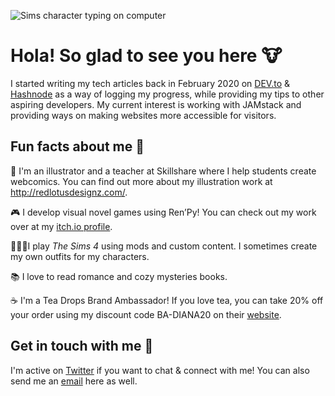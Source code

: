 ![Sims character typing on computer](https://pbs.twimg.com/media/Efd-aUcWsAIr--M?format=jpg&name=large)

# Hola! So glad to see you here 🐮

I started writing my tech articles back in February 2020 on [DEV.to](http://dev.to/redlotusdesignz) & [Hashnode](http://redlotusdesignz.hashnode.dev) as a way of logging my progress, while providing my tips to other aspiring developers. My current interest is working with JAMstack and providing ways on making websites more accessible for visitors. 

## Fun facts about me 🌙

🎨 I'm an illustrator and a teacher at Skillshare where I help students create webcomics. You can find out more about my illustration work at http://redlotusdesignz.com/.

🎮 I develop visual novel games using Ren’Py! You can check out my work over at my [itch.io profile](http://redlotusdesignz.itch.io). 

👩🏻‍💻I play *The Sims 4* using mods and custom content. I sometimes create my own outfits for my characters.

📚 I love to read romance and cozy mysteries books. 

☕ I'm a Tea Drops Brand Ambassador! If you love tea, you can take 20% off your order using my discount code BA-DIANA20 on their [website](https://bit.ly/3h2v3aJ). 

## Get in touch with me 💬

I'm active on [Twitter](http://twitter.com/redlotusdesignz) if you want to chat & connect with me! You can also send me an [email](mailto:dchin@redlotusdesignz.com) here as well. 
